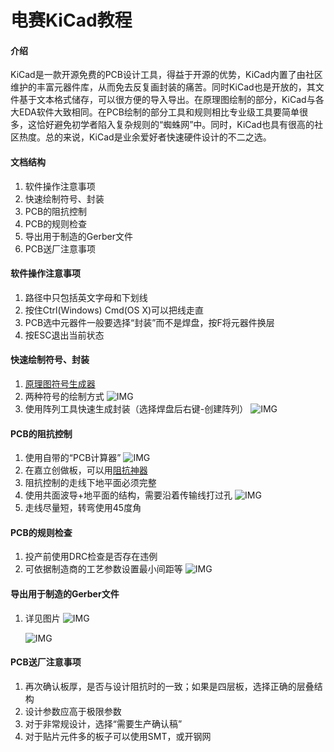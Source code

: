 # 电赛KiCad教程

#### 介绍

KiCad是一款开源免费的PCB设计工具，得益于开源的优势，KiCad内置了由社区维护的丰富元器件库，从而免去反复画封装的痛苦。同时KiCad也是开放的，其文件基于文本格式储存，可以很方便的导入导出。在原理图绘制的部分，KiCad与各大EDA软件大致相同。在PCB绘制的部分工具和规则相比专业级工具要简单很多，这恰好避免初学者陷入复杂规则的“蜘蛛网”中。同时，KiCad也具有很高的社区热度。总的来说，KiCad是业余爱好者快速硬件设计的不二之选。

#### 文档结构

1.  软件操作注意事项
2.  快速绘制符号、封装
3.  PCB的阻抗控制
4.  PCB的规则检查
5.  导出用于制造的Gerber文件
6.  PCB送厂注意事项

#### 软件操作注意事项

1.  路径中只包括英文字母和下划线
2.  按住Ctrl(Windows) Cmd(OS X)可以把线走直
3.  PCB选中元器件一般要选择“封装”而不是焊盘，按F将元器件换层
4.  按ESC退出当前状态

#### 快速绘制符号、封装

1.  [原理图符号生成器](http://kicad.rohrbacher.net/quicklib.php)
2.  两种符号的绘制方式
    ![IMG](./images/readme/two_symbol_styles.png)
3.  使用阵列工具快速生成封装（选择焊盘后右键-创建阵列）
    ![IMG](./images/readme/use_array_to_create_footprint.png)

#### PCB的阻抗控制

1.  使用自带的“PCB计算器”
    ![IMG](./images/readme/kicad_pcb_calculator_impedance.png)
2.  在嘉立创做板，可以用[阻抗神器](https://www.sz-jlc.com/weixin/calculation/impedance.html)
3.  阻抗控制的走线下地平面必须完整
4.  使用共面波导+地平面的结构，需要沿着传输线打过孔
    ![IMG](./images/readme/coplanar_waveguide_via_stitching.gif)
5.  走线尽量短，转弯使用45度角


#### PCB的规则检查

1.  投产前使用DRC检查是否存在违例
2.  可依据制造商的工艺参数设置最小间距等
    ![IMG](./images/readme/kicad_pcb_drc.png)

#### 导出用于制造的Gerber文件

1.  详见图片
    ![IMG](./images/readme/kicad_pcb_plot_gerber.png)

    ![IMG](./images/readme/kicad_pcb_gen_drill_file.png)


#### PCB送厂注意事项

1.  再次确认板厚，是否与设计阻抗时的一致；如果是四层板，选择正确的层叠结构
2.  设计参数应高于极限参数
3.  对于非常规设计，选择“需要生产确认稿”
4.  对于贴片元件多的板子可以使用SMT，或开钢网
